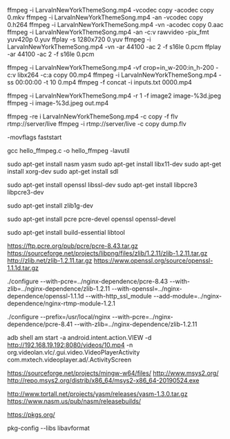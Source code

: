 ffmpeg -i LarvaInNewYorkThemeSong.mp4 -vcodec copy -acodec copy 0.mkv
ffmpeg -i LarvaInNewYorkThemeSong.mp4 -an -vcodec copy 0.h264
ffmpeg -i LarvaInNewYorkThemeSong.mp4 -vn -acodec copy 0.aac
ffmpeg -i LarvaInNewYorkThemeSong.mp4 -an -c:v rawvideo -pix_fmt yuv420p 0.yuv
ffplay -s 1280x720 0.yuv
ffmpeg -i LarvaInNewYorkThemeSong.mp4 -vn -ar 44100 -ac 2 -f s16le 0.pcm
ffplay -ar 44100 -ac 2 -f s16le 0.pcm


ffmpeg -i LarvaInNewYorkThemeSong.mp4 -vf crop=in_w-200:in_h-200 -c:v libx264 -c:a copy 00.mp4
ffmpeg -i LarvaInNewYorkThemeSong.mp4 -ss 00:00:00 -t 10 0.mp4
ffmpeg -f concat -i inputs.txt 0000.mp4

ffmpeg -i LarvaInNewYorkThemeSong.mp4 -r 1 -f image2 image-%3d.jpeg
ffmpeg -i image-%3d.jpeg out.mp4


ffmpeg -re i LarvaInNewYorkThemeSong.mp4 -c copy -f flv rtmp://server/live
ffmpeg -i rtmp://server/live -c copy dump.flv

-movflags faststart


gcc hello_ffmpeg.c -o hello_ffmpeg -lavutil


sudo apt-get install nasm yasm
sudo apt-get install libx11-dev
sudo apt-get install xorg-dev
sudo apt-get install sdl


sudo apt-get install openssl libssl-dev
sudo apt-get install libpcre3 libpcre3-dev

sudo apt-get install zlib1g-dev

sudo apt-get install pcre pcre-devel openssl openssl-devel


sudo apt-get install build-essential libtool


https://ftp.pcre.org/pub/pcre/pcre-8.43.tar.gz
https://sourceforge.net/projects/libpng/files/zlib/1.2.11/zlib-1.2.11.tar.gz
http://zlib.net/zlib-1.2.11.tar.gz
https://www.openssl.org/source/openssl-1.1.1d.tar.gz

./configure --with-pcre=../nginx-dependence/pcre-8.43 --with-zlib=../nginx-dependence/zlib-1.2.11 --with-openssl=../nginx-dependence/openssl-1.1.1d --with-http_ssl_module --add-module=../nginx-dependence/nginx-rtmp-module-1.2.1


./configure --prefix=/usr/local/nginx --with-pcre=../nginx-dependence/pcre-8.41 --with-zlib=../nginx-dependence/zlib-1.2.11 

adb shell am start -a android.intent.action.VIEW -d http://192.168.19.192:8080/videos/10.mp4 -n 
org.videolan.vlc/.gui.video.VideoPlayerActivity
com.mxtech.videoplayer.ad/.ActivityScreen


https://sourceforge.net/projects/mingw-w64/files/
http://www.msys2.org/
http://repo.msys2.org/distrib/x86_64/msys2-x86_64-20190524.exe

http://www.tortall.net/projects/yasm/releases/yasm-1.3.0.tar.gz
https://www.nasm.us/pub/nasm/releasebuilds/


https://pkgs.org/


pkg-config --libs libavformat